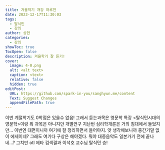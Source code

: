 ```yaml
---
title: 겨울학기 개강 하루전
date: 2023-12-17T11:30:03
tags:
  - 탈식민
  - 강의
author: 상현
categories:
  - 강의
showToc: true
TocOpen: false
description: 겨울학기 잘 듣기!
cover:
  image: 4-0.png
  alt: <alt text>
  caption: <text>
  relative: false
  hidden: true
editPost:
  URL: https://github.com/spark-in-you/sanghyun.me/content
  Text: Suggest Changes
  appendFilePath: true
---
```

이번 계절학기도 0학점은 있을수 없음!
그래서 듣는과목은 영문학 특강 <탈식민시대의 영문학>이랑 뭐 과목은 아니지만 개별연구
지난번 심리학개론은 거의 침대에서 들었지만... 이번엔 대면이니까 여기에 잘 정리하면서 들어야지.
앗 생각해보니까 중간기말 없이 에세이네? 그래도 여기다 구상은 해야겠다.
뭐야 대중음악도 일본가기 전에 끝나네...?
그치만 otl 에타 검색결과 이석호 교수님 탈식민 승!
